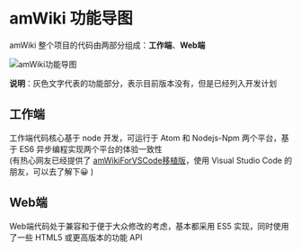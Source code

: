 # amWiki 功能导图

amWiki 整个项目的代码由两部分组成：**工作端**、**Web端**

![amWiki功能导图](assets/mapping-1.0.1.png)  

**说明**：灰色文字代表的功能部分，表示目前版本没有，但是已经列入开发计划

## 工作端
工作端代码核心基于 node 开发，可运行于 Atom 和 Nodejs-Npm 两个平台，基于 ES6 异步编程实现两个平台的体验一致性  
(有热心网友已经提供了 [amWikiForVSCode移植版](https://github.com/YaoXuanZhi/amWikiForVSCode)，使用 Visual Studio Code 的朋友，可以去了解下😀 )

## Web端
Web端代码处于兼容和于便于大众修改的考虑，基本都采用 ES5 实现，同时使用了一些 HTML5 或更高版本的功能 API

